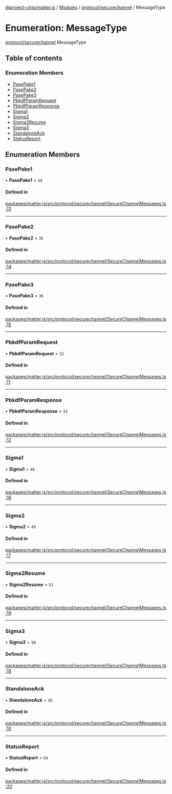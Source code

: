 [@project-chip/matter.js](../README.md) / [Modules](../modules.md) / [protocol/securechannel](../modules/protocol_securechannel.md) / MessageType

# Enumeration: MessageType

[protocol/securechannel](../modules/protocol_securechannel.md).MessageType

## Table of contents

### Enumeration Members

- [PasePake1](protocol_securechannel.MessageType.md#pasepake1)
- [PasePake2](protocol_securechannel.MessageType.md#pasepake2)
- [PasePake3](protocol_securechannel.MessageType.md#pasepake3)
- [PbkdfParamRequest](protocol_securechannel.MessageType.md#pbkdfparamrequest)
- [PbkdfParamResponse](protocol_securechannel.MessageType.md#pbkdfparamresponse)
- [Sigma1](protocol_securechannel.MessageType.md#sigma1)
- [Sigma2](protocol_securechannel.MessageType.md#sigma2)
- [Sigma2Resume](protocol_securechannel.MessageType.md#sigma2resume)
- [Sigma3](protocol_securechannel.MessageType.md#sigma3)
- [StandaloneAck](protocol_securechannel.MessageType.md#standaloneack)
- [StatusReport](protocol_securechannel.MessageType.md#statusreport)

## Enumeration Members

### PasePake1

• **PasePake1** = ``34``

#### Defined in

[packages/matter.js/src/protocol/securechannel/SecureChannelMessages.ts:13](https://github.com/project-chip/matter.js/blob/5bdbf8d/packages/matter.js/src/protocol/securechannel/SecureChannelMessages.ts#L13)

___

### PasePake2

• **PasePake2** = ``35``

#### Defined in

[packages/matter.js/src/protocol/securechannel/SecureChannelMessages.ts:14](https://github.com/project-chip/matter.js/blob/5bdbf8d/packages/matter.js/src/protocol/securechannel/SecureChannelMessages.ts#L14)

___

### PasePake3

• **PasePake3** = ``36``

#### Defined in

[packages/matter.js/src/protocol/securechannel/SecureChannelMessages.ts:15](https://github.com/project-chip/matter.js/blob/5bdbf8d/packages/matter.js/src/protocol/securechannel/SecureChannelMessages.ts#L15)

___

### PbkdfParamRequest

• **PbkdfParamRequest** = ``32``

#### Defined in

[packages/matter.js/src/protocol/securechannel/SecureChannelMessages.ts:11](https://github.com/project-chip/matter.js/blob/5bdbf8d/packages/matter.js/src/protocol/securechannel/SecureChannelMessages.ts#L11)

___

### PbkdfParamResponse

• **PbkdfParamResponse** = ``33``

#### Defined in

[packages/matter.js/src/protocol/securechannel/SecureChannelMessages.ts:12](https://github.com/project-chip/matter.js/blob/5bdbf8d/packages/matter.js/src/protocol/securechannel/SecureChannelMessages.ts#L12)

___

### Sigma1

• **Sigma1** = ``48``

#### Defined in

[packages/matter.js/src/protocol/securechannel/SecureChannelMessages.ts:16](https://github.com/project-chip/matter.js/blob/5bdbf8d/packages/matter.js/src/protocol/securechannel/SecureChannelMessages.ts#L16)

___

### Sigma2

• **Sigma2** = ``49``

#### Defined in

[packages/matter.js/src/protocol/securechannel/SecureChannelMessages.ts:17](https://github.com/project-chip/matter.js/blob/5bdbf8d/packages/matter.js/src/protocol/securechannel/SecureChannelMessages.ts#L17)

___

### Sigma2Resume

• **Sigma2Resume** = ``51``

#### Defined in

[packages/matter.js/src/protocol/securechannel/SecureChannelMessages.ts:19](https://github.com/project-chip/matter.js/blob/5bdbf8d/packages/matter.js/src/protocol/securechannel/SecureChannelMessages.ts#L19)

___

### Sigma3

• **Sigma3** = ``50``

#### Defined in

[packages/matter.js/src/protocol/securechannel/SecureChannelMessages.ts:18](https://github.com/project-chip/matter.js/blob/5bdbf8d/packages/matter.js/src/protocol/securechannel/SecureChannelMessages.ts#L18)

___

### StandaloneAck

• **StandaloneAck** = ``16``

#### Defined in

[packages/matter.js/src/protocol/securechannel/SecureChannelMessages.ts:10](https://github.com/project-chip/matter.js/blob/5bdbf8d/packages/matter.js/src/protocol/securechannel/SecureChannelMessages.ts#L10)

___

### StatusReport

• **StatusReport** = ``64``

#### Defined in

[packages/matter.js/src/protocol/securechannel/SecureChannelMessages.ts:20](https://github.com/project-chip/matter.js/blob/5bdbf8d/packages/matter.js/src/protocol/securechannel/SecureChannelMessages.ts#L20)
